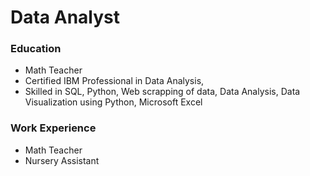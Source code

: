 # Data Analyst

###  Education
- Math Teacher
- Certified IBM Professional in Data Analysis,
- Skilled in SQL, Python, Web scrapping of data, Data Analysis, Data Visualization using Python, Microsoft Excel

### Work Experience
- Math Teacher
- Nursery Assistant
